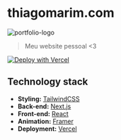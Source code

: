 # thiagomarim.com

![portfolio-logo](https://github.com/thiagomarim/thimarim.com/assets/137715251/b0dc4cd9-d1cb-41cd-98ae-a569bde4ca7f)

> Meu website pessoal <3

[![Deploy with Vercel](https://vercel.com/button)](https://thiagomarim.vercel.app/)

## Technology stack

- **Styling:** [TailwindCSS](https://tailwindcss.com/)
- **Back-end:** [Next.js](https://nextjs.org/)
- **Front-end:** [React](https://reactjs.org/)
- **Animation:** [Framer](https://www.framer.com/docs/animation/)
- **Deployment:** [Vercel](https://vercel.com/)
